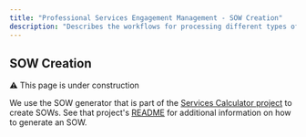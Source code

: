```yaml
---
title: "Professional Services Engagement Management - SOW Creation"
description: "Describes the workflows for processing different types of SOWs."
---
```


## SOW Creation

:warning: This page is under construction

We use the SOW generator that is part of the [Services Calculator project](https://gitlab.com/services-calculator/services-calculator.gitlab.io) to create SOWs.  See that project's [README](https://gitlab.com/services-calculator/services-calculator.gitlab.io/-/blob/master/README.md) for additional information on how to generate an SOW.
